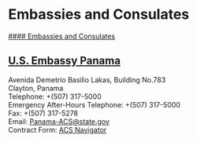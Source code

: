 # Embassies and Consulates

[#### Embassies and Consulates](javascript:void(0); "Embassies and Consulates")

## [U.S. Embassy Panama](https://pa.usembassy.gov/)

Avenida Demetrio Basilio Lakas, Building No.783  
Clayton, Panama  
Telephone: +(507) 317-5000  
Emergency After-Hours Telephone: +(507) 317-5000  
Fax: +(507) 317-5278  
Email: [Panama-ACS@state.gov](mailto:Panama-ACS@state.gov)  
Contract Form: [ACS Navigator](https://forms.gle/3C4VJSMmq5jWbaf89)